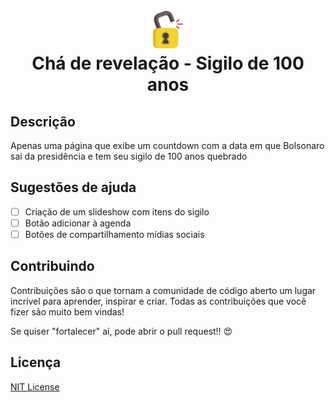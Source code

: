 <h1 align="center">
  <br>
  <a href="#"><img src="public/unlocked.png" alt="Just a simple icon" width="60"></a>
  <br>
  Chá de revelação - Sigilo de 100 anos
  <br>
</h1>

## Descrição

Apenas uma página que exibe um countdown com a data em que Bolsonaro sai da presidência e tem seu sigilo de 100 anos quebrado

## Sugestões de ajuda

- [ ] Criação de um slideshow com itens do sigilo
- [ ] Botão adicionar à agenda
- [ ] Botões de compartilhamento mídias sociais

## Contribuindo

Contribuições são o que tornam a comunidade de código aberto um lugar incrível para aprender, inspirar e criar. Todas as contribuições que você fizer são muito bem vindas!

Se quiser "fortalecer" aí, pode abrir o pull request!! :heart_eyes:

## Licença

[NIT License ](https://github.com/taffarel55/cha-revelacao-sigilo-100-anos/blob/main/LICENSE)
